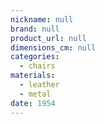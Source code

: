 ```yaml
---
nickname: null
brand: null
product_url: null
dimensions_cm: null
categories:
  - chairs
materials:
  - leather
  - metal
date: 1954
---
```


